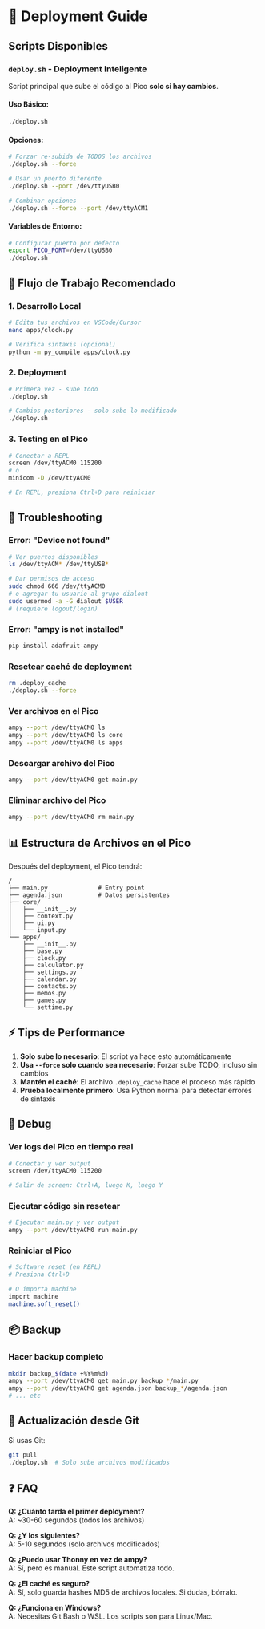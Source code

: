 # 🚀 Deployment Guide

## Scripts Disponibles

### `deploy.sh` - Deployment Inteligente

Script principal que sube el código al Pico **solo si hay cambios**.

#### Uso Básico:
```bash
./deploy.sh
```

#### Opciones:
```bash
# Forzar re-subida de TODOS los archivos
./deploy.sh --force

# Usar un puerto diferente
./deploy.sh --port /dev/ttyUSB0

# Combinar opciones
./deploy.sh --force --port /dev/ttyACM1
```

#### Variables de Entorno:
```bash
# Configurar puerto por defecto
export PICO_PORT=/dev/ttyUSB0
./deploy.sh
```

## 📝 Flujo de Trabajo Recomendado

### 1. Desarrollo Local
```bash
# Edita tus archivos en VSCode/Cursor
nano apps/clock.py

# Verifica sintaxis (opcional)
python -m py_compile apps/clock.py
```

### 2. Deployment
```bash
# Primera vez - sube todo
./deploy.sh

# Cambios posteriores - solo sube lo modificado
./deploy.sh
```

### 3. Testing en el Pico
```bash
# Conectar a REPL
screen /dev/ttyACM0 115200
# o
minicom -D /dev/ttyACM0

# En REPL, presiona Ctrl+D para reiniciar
```

## 🔧 Troubleshooting

### Error: "Device not found"
```bash
# Ver puertos disponibles
ls /dev/ttyACM* /dev/ttyUSB*

# Dar permisos de acceso
sudo chmod 666 /dev/ttyACM0
# o agregar tu usuario al grupo dialout
sudo usermod -a -G dialout $USER
# (requiere logout/login)
```

### Error: "ampy is not installed"
```bash
pip install adafruit-ampy
```

### Resetear caché de deployment
```bash
rm .deploy_cache
./deploy.sh --force
```

### Ver archivos en el Pico
```bash
ampy --port /dev/ttyACM0 ls
ampy --port /dev/ttyACM0 ls core
ampy --port /dev/ttyACM0 ls apps
```

### Descargar archivo del Pico
```bash
ampy --port /dev/ttyACM0 get main.py
```

### Eliminar archivo del Pico
```bash
ampy --port /dev/ttyACM0 rm main.py
```

## 📊 Estructura de Archivos en el Pico

Después del deployment, el Pico tendrá:

```
/
├── main.py              # Entry point
├── agenda.json          # Datos persistentes
├── core/
│   ├── __init__.py
│   ├── context.py
│   ├── ui.py
│   └── input.py
└── apps/
    ├── __init__.py
    ├── base.py
    ├── clock.py
    ├── calculator.py
    ├── settings.py
    ├── calendar.py
    ├── contacts.py
    ├── memos.py
    ├── games.py
    └── settime.py
```

## ⚡ Tips de Performance

1. **Solo sube lo necesario**: El script ya hace esto automáticamente
2. **Usa `--force` solo cuando sea necesario**: Forzar sube TODO, incluso sin cambios
3. **Mantén el caché**: El archivo `.deploy_cache` hace el proceso más rápido
4. **Prueba localmente primero**: Usa Python normal para detectar errores de sintaxis

## 🐛 Debug

### Ver logs del Pico en tiempo real
```bash
# Conectar y ver output
screen /dev/ttyACM0 115200

# Salir de screen: Ctrl+A, luego K, luego Y
```

### Ejecutar código sin resetear
```bash
# Ejecutar main.py y ver output
ampy --port /dev/ttyACM0 run main.py
```

### Reiniciar el Pico
```bash
# Software reset (en REPL)
# Presiona Ctrl+D

# O importa machine
import machine
machine.soft_reset()
```

## 📦 Backup

### Hacer backup completo
```bash
mkdir backup_$(date +%Y%m%d)
ampy --port /dev/ttyACM0 get main.py backup_*/main.py
ampy --port /dev/ttyACM0 get agenda.json backup_*/agenda.json
# ... etc
```

## 🔄 Actualización desde Git

Si usas Git:
```bash
git pull
./deploy.sh  # Solo sube archivos modificados
```

## ❓ FAQ

**Q: ¿Cuánto tarda el primer deployment?**  
A: ~30-60 segundos (todos los archivos)

**Q: ¿Y los siguientes?**  
A: 5-10 segundos (solo archivos modificados)

**Q: ¿Puedo usar Thonny en vez de ampy?**  
A: Sí, pero es manual. Este script automatiza todo.

**Q: ¿El caché es seguro?**  
A: Sí, solo guarda hashes MD5 de archivos locales. Si dudas, bórralo.

**Q: ¿Funciona en Windows?**  
A: Necesitas Git Bash o WSL. Los scripts son para Linux/Mac.

